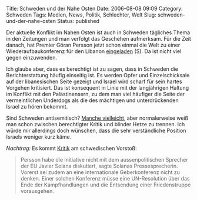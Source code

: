 Title: Schweden und der Nahe Osten
Date: 2006-08-08 09:09
Category: Schweden
Tags: Medien, News, Politik, Schlechter, Welt
Slug: schweden-und-der-nahe-osten
Status: published

Der aktuelle Konflikt im Nahen Osten ist auch in Schweden tägliches
Thema in den Zeitungen und man verfolgt das Geschehen aufmerksam. Für
die Zeit danach, hat Premier Göran Persson jetzt schon einmal die Welt
zu einer Wiederaufbaukonferenz für den Libanon
[eingeladen](http://www.svd.se/dynamiskt/inrikes/did_13389063.asp) (S).
Da ist nicht viel gegen einzuwenden.

Ich glaube aber, dass es berechtigt ist zu sagen, dass in Schweden die
Berichterstattung häufig einseitig ist. Es werden Opfer und
Einzelschicksale auf der libanesischen Seite gezeigt und Israel wird
scharf für sein hartes Vorgehen kritisiert. Das ist konsequent in Linie
mit der langjährigen Haltung im Konflikt mit den Palästinensern, zu dem
man viel häufiger die Seite der vermeintlichen Underdogs als die des
mächtigen und unterdrückenden Israel zu hören bekommt.

Sind Schweden antisemitisch? [Manche
vielleicht](http://www.sr.se/cgi-bin/International/nyhetssidor/artikel.asp?ProgramID=2108&Nyheter=&format=1&artikel=906900),
aber normalerweise weiß man schon zwischen berechtigter Kritik und
blinder Hetze zu trennen. Ich würde mir allerdings doch wünschen, dass
die sehr verständliche Position Israels weniger kurz käme.

*Nachtrag:* Es kommt
[Kritik](http://www.sr.se/cgi-bin/International/nyhetssidor/artikel.asp?ProgramID=2108&Nyheter=&format=1&artikel=912623)
am schwedischen Vorstoß:

> Persson habe die Initiative nicht mit dem aussenpolitischen Sprecher
> der EU Javier Solana diskutiert, sagte Solanas Pressesprecherin.
> Vorerst sei zudem an eine internationale Geberkonferenz nicht zu
> denken. Einer solchen Konferenz müsse eine UN-Resolution über das Ende
> der Kampfhandlungen und die Entsendung einer Friedenstruppe
> vorausgehen.

